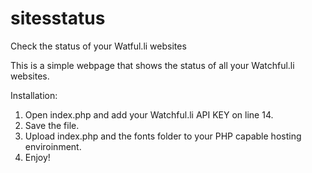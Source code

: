 sitesstatus
===========

Check the status of your Watful.li websites

This is a simple webpage that shows the status of all your Watchful.li websites.

Installation:
1. Open index.php and add your Watchful.li API KEY on line 14.
2. Save the file.
3. Upload index.php and the fonts folder to your PHP capable hosting enviroinment.
4. Enjoy!
